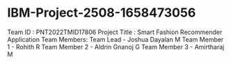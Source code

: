 # IBM-Project-2508-1658473056

Team ID : PNT2022TMID17806
Project Title : Smart Fashion Recommender Application
Team Members: 
  Team Lead - Joshua Dayalan M
  Team Member 1 - Rohith R
  Team Member 2 - Aldrin Gnanoj G
  Team Member 3 - Amirtharaj M
